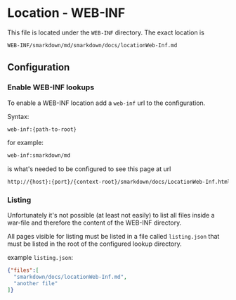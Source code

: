 # Location - WEB-INF


This file is located under the ``WEB-INF`` directory. The exact location is

```bash
WEB-INF/smarkdown/md/smarkdown/docs/locationWeb-Inf.md
```



## Configuration


### Enable WEB-INF lookups

To enable a WEB-INF location add a ``web-inf`` url to the configuration. 

Syntax:
```bash
web-inf:{path-to-root}
```


for example:
```bash
web-inf:smarkdown/md
``` 
is what's needed to be configured to see this page at url
```bash
http://{host}:{port}/{context-root}/smarkdown/docs/LocationWeb-Inf.html
```


### Listing

Unfortunately it's not possible (at least not easily) to list all files 
inside a war-file and therefore the content of the WEB-INF directory.


All pages visible for listing must be listed in a file called ``listing.json`` that
must be listed in the root of the configured lookup directory.


example ``listing.json``:

```json
{"files":[
  "smarkdown/docs/locationWeb-Inf.md",
  "another file"
]}
```
